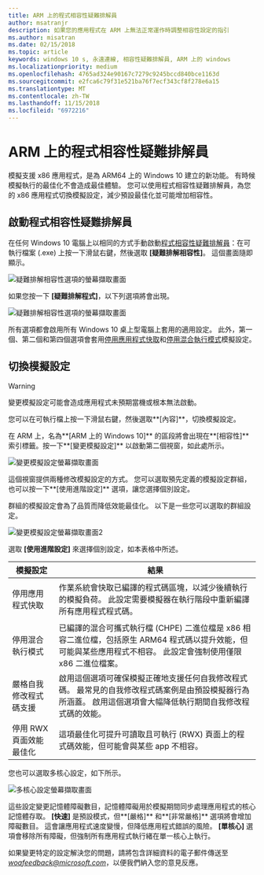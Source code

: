 ```yaml
---
title: ARM 上的程式相容性疑難排解員
author: msatranjr
description: 如果您的應用程式在 ARM 上無法正常運作時調整相容性設定的指引
ms.author: misatran
ms.date: 02/15/2018
ms.topic: article
keywords: windows 10 s, 永遠連線, 相容性疑難排解員, ARM 上的 windows
ms.localizationpriority: medium
ms.openlocfilehash: 4765ad324e90167c7279c9245bccd840bce1163d
ms.sourcegitcommit: e2fca6c79f31e521ba76f7ecf343cf8f278e6a15
ms.translationtype: MT
ms.contentlocale: zh-TW
ms.lasthandoff: 11/15/2018
ms.locfileid: "6972216"
---
```

# <a name="program-compatibility-troubleshooter-on-arm"></a>ARM 上的程式相容性疑難排解員
模擬支援 x86 應用程式，是為 ARM64 上的 Windows 10 建立的新功能。 有時候模擬執行的最佳化不會造成最佳體驗。 您可以使用程式相容性疑難排解員，為您的 x86 應用程式切換模擬設定，減少預設最佳化並可能增加相容性。

## <a name="start-the-program-compatibility-troubleshooter"></a>啟動程式相容性疑難排解員
在任何 Windows 10 電腦上以相同的方式手動啟動[程式相容性疑難排解員](https://support.microsoft.com/en-us/help/15078/windows-make-older-programs-compatible)：在可執行檔案 (.exe) 上按一下滑鼠右鍵，然後選取 **\[疑難排解相容性\]**。 這個畫面隨即顯示。

![疑難排解相容性選項的螢幕擷取畫面](images/arm/Capture4.png)

如果您按一下 **\[疑難排解程式\]**，以下列選項將會出現。

![疑難排解相容性選項的螢幕擷取畫面](images/arm/Capture5.png)

所有選項都會啟用所有 Windows 10 桌上型電腦上套用的適用設定。 此外，第一個、第二個和第四個選項會套用[停用應用程式快取](#disable-app-cache)和[停用混合執行模式](#disable-hybrid-exec-mode)模擬設定。

## <a name="toggling-emulation-settings"></a>切換模擬設定
> [!WARNING]
> 變更模擬設定可能會造成應用程式未預期當機或根本無法啟動。

您可以在可執行檔上按一下滑鼠右鍵，然後選取**\[內容\]**，切換模擬設定。

在 ARM 上，名為**\[ARM 上的 Windows 10\]** 的區段將會出現在**\[相容性\]** 索引標籤。按一下**\[變更模擬設定\]** 以啟動第二個視窗，如此處所示。

![變更模擬設定螢幕擷取畫面](images/arm/Capture.png)

這個視窗提供兩種修改模擬設定的方式。 您可以選取預先定義的模擬設定群組，也可以按一下**\[使用進階設定\]** 選項，讓您選擇個別設定。

群組的模擬設定會為了品質而降低效能最佳化。 以下是一些您可以選取的群組設定。

![變更模擬設定螢幕擷取畫面2](images/arm/Capture2.png)

選取 **\[使用進階設定\]** 來選擇個別設定，如本表格中所述。

| 模擬設定 | 結果 |
| ----------------- | ----------- |
| <p id="disable-app-cache">停用應用程式快取</p> | 作業系統會快取已編譯的程式碼區塊，以減少後續執行的模擬負荷。 此設定需要模擬器在執行階段中重新編譯所有應用程式程式碼。 |
| <p id="disable-hybrid-exec-mode">停用混合執行模式</p> | 已編譯的混合可攜式執行檔 (CHPE) 二進位檔是 x86 相容二進位檔，包括原生 ARM64 程式碼以提升效能，但可能與某些應用程式不相容。 此設定會強制使用僅限 x86 二進位檔案。 |
| 嚴格自我修改程式碼支援 | 啟用這個選項可確保模擬正確地支援任何自我修改程式碼。 最常見的自我修改程式碼案例是由預設模擬器行為所涵蓋。 啟用這個選項會大幅降低執行期間自我修改程式碼的效能。 |
| 停用 RWX 頁面效能最佳化 | 這項最佳化可提升可讀取且可執行 (RWX) 頁面上的程式碼效能，但可能會與某些 app 不相容。 |

您也可以選取多核心設定，如下所示。

![多核心設定螢幕擷取畫面](images/arm/Capture3.png)

這些設定變更記憶體障礙數目，記憶體障礙用於模擬期間同步處理應用程式的核心記憶體存取。 **\[快速\]** 是預設模式，但**\[嚴格\]** 和**\[非常嚴格\]** 選項將會增加障礙數目。 這會讓應用程式速度變慢，但降低應用程式錯誤的風險。 **\[單核心\]** 選項會移除所有障礙，但強制所有應用程式執行緒在單一核心上執行。

如果變更特定的設定解決您的問題，請將包含詳細資料的電子郵件傳送至 *woafeedback@microsoft.com*，以便我們納入您的意見反應。